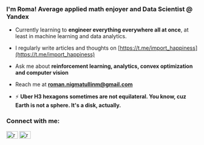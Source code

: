 <h3 align="left">I'm Roma! Average applied math enjoyer and Data Scientist @ Yandex</h3>


- Currently learning to **engineer everything everywhere all at once**, at least in machine learning and data analytics.

- I regularly write articles and thoughts on [https://t.me/import_happiness](https://t.me/import_happiness)

- Ask me about **reinforcement learning, analytics, convex optimization and computer vision**

- Reach me at **roman.nigmatullinm@gmail.com**

- ⚡ **Uber H3 hexagons sometimes are not equilateral. You know, cuz Earth is not a sphere. It's a disk, actually.**



<h3 align="left">Connect with me:</h3>
<p align="left">
<a href="https://linkedin.com/in/rmnigm" target="blank"><img align="center" src="https://raw.githubusercontent.com/rahuldkjain/github-profile-readme-generator/master/src/images/icons/Social/linked-in-alt.svg" alt="rmnigm" height="20" width="30" /></a>
<a href="https://www.leetcode.com/rmnigm" target="blank"><img align="center" src="https://raw.githubusercontent.com/rahuldkjain/github-profile-readme-generator/master/src/images/icons/Social/leet-code.svg" alt="rmnigm" height="20" width="30" /></a>
</p>
